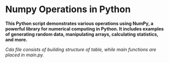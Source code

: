 # Numpy Operations in Python

**This Python script demonstrates various operations using NumPy, a powerful library for numerical computing in Python. It includes examples of generating random data, manipulating arrays, calculating statistics, and more.**

_Cda file consists of building structure of table, while main functions are placed in main.py._



